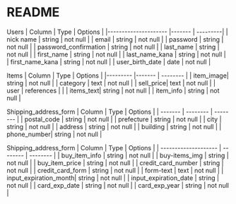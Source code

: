 # README





Users
| Column                | Type   | Options  |
|---------------------  |------- | ---------|
| nick name             | string | not null | 
| email                 | string | not null |
| password              | string | not null |
| password_confirmation | string | not null |
| last_name             | string | not null |
| first_name            | string | not null |
| last_name_kana        | string | not null |
| first_name_kana       | string | not null |
| user_birth_date       | date   | not null |









Items
| Column    | Type       | Options    |
|---------  |-------     |  --------  |
| item_image| string     | not null   |
| category  | text       | not null   |
| sell_price| text       | not null   |
| user      | references |            | 
| items_text| string     | not null   |
| item_info | string     | not null   |
  





Shipping_address_form
| Column      | Type       | Options   |
| -------     | --------   | --------  |
| postal_code | string     |  not null |
| prefecture  | string     |  not null |
| city        | string     |  not null |
| address     | string     |  not null |
| building    | string     |  not null |
| phone_number| string     |  not null |








Shipping_address_form
| Column                | Type       | Options   |
| --------------------  | --------   | --------  |
| buy_item_info         | string     |  not null |
| buy-items_img         | string     |  not null |
| buy_item_price        | string     |  not null |
| credit_card_number    | string     |  not null |
| credit_card_form      | string     |  not null |
| form-text             | text       |  not null |
| input_expiration_month| string     |  not null |
| input_expiration_date | string     |  not null |
| card_exp_date         | string     |  not null |
| card_exp_year         | string     |  not null |
